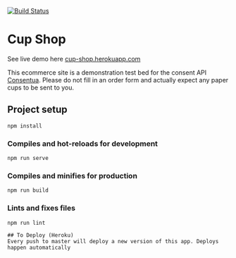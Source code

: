 [![Build Status](https://travis-ci.com/mrsideshowjack/cup-shop.svg?branch=master)](https://travis-ci.com/mrsideshowjack/cup-shop)

# Cup Shop

See live demo here [cup-shop.herokuapp.com](https://cup-shop.herokuapp.com/#/)

This ecommerce site is a demonstration test bed for the consent API [Consentua](https://consnetua.com). Please do not fill in an order form and actually expect any paper cups to be sent to you.

## Project setup
```
npm install
```

### Compiles and hot-reloads for development
```
npm run serve
```

### Compiles and minifies for production
```
npm run build
```

### Lints and fixes files
```
npm run lint

## To Deploy (Heroku)
Every push to master will deploy a new version of this app. Deploys happen automatically
